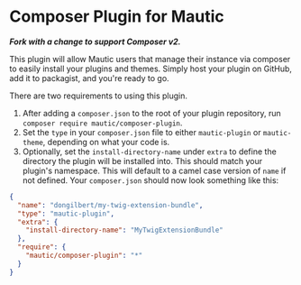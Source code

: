 # Composer Plugin for Mautic

_**Fork with a change to support Composer v2.**_

This plugin will allow Mautic users that manage their instance via composer to easily install your plugins and themes.
Simply host your plugin on GitHub, add it to packagist, and you're ready to go.

There are two requirements to using this plugin.

1) After adding a `composer.json` to the root of your plugin repository, run `composer require mautic/composer-plugin`.
2) Set the `type` in your `composer.json` file to either `mautic-plugin` or `mautic-theme`, depending on what
your code is.
3) Optionally, set the `install-directory-name` under `extra` to define the directory the plugin will be installed into. This should match your plugin's namespace. This will default to a camel case version of `name` if not defined.
Your `composer.json` should now look something like this:

```json
{
  "name": "dongilbert/my-twig-extension-bundle",
  "type": "mautic-plugin",
  "extra": {
    "install-directory-name": "MyTwigExtensionBundle"  
  },
  "require": {
    "mautic/composer-plugin": "*"
  }
}
```

